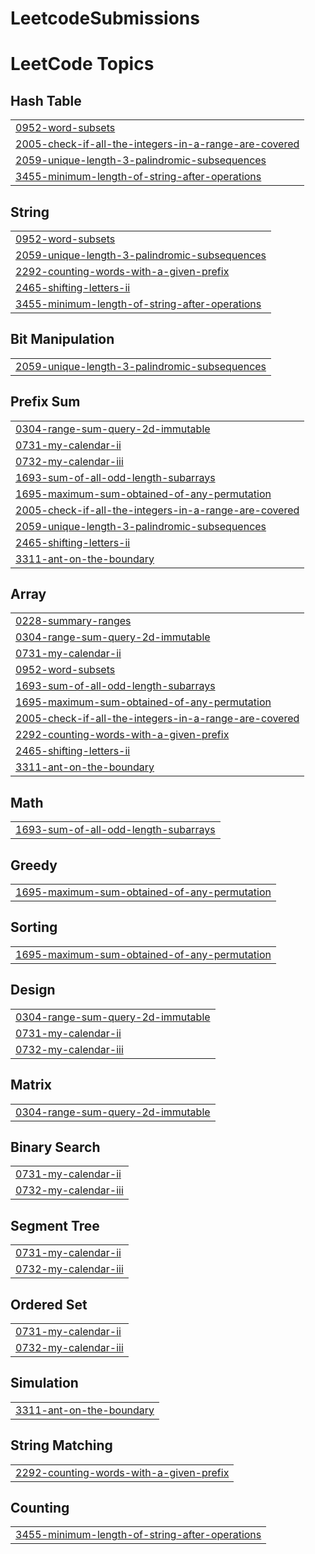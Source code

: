 # LeetcodeSubmissions
<!---LeetCode Topics Start-->
# LeetCode Topics
## Hash Table
|  |
| ------- |
| [0952-word-subsets](https://github.com/danielnieuwerf/LeetcodeSubmissions/tree/master/0952-word-subsets) |
| [2005-check-if-all-the-integers-in-a-range-are-covered](https://github.com/danielnieuwerf/LeetcodeSubmissions/tree/master/2005-check-if-all-the-integers-in-a-range-are-covered) |
| [2059-unique-length-3-palindromic-subsequences](https://github.com/danielnieuwerf/LeetcodeSubmissions/tree/master/2059-unique-length-3-palindromic-subsequences) |
| [3455-minimum-length-of-string-after-operations](https://github.com/danielnieuwerf/LeetcodeSubmissions/tree/master/3455-minimum-length-of-string-after-operations) |
## String
|  |
| ------- |
| [0952-word-subsets](https://github.com/danielnieuwerf/LeetcodeSubmissions/tree/master/0952-word-subsets) |
| [2059-unique-length-3-palindromic-subsequences](https://github.com/danielnieuwerf/LeetcodeSubmissions/tree/master/2059-unique-length-3-palindromic-subsequences) |
| [2292-counting-words-with-a-given-prefix](https://github.com/danielnieuwerf/LeetcodeSubmissions/tree/master/2292-counting-words-with-a-given-prefix) |
| [2465-shifting-letters-ii](https://github.com/danielnieuwerf/LeetcodeSubmissions/tree/master/2465-shifting-letters-ii) |
| [3455-minimum-length-of-string-after-operations](https://github.com/danielnieuwerf/LeetcodeSubmissions/tree/master/3455-minimum-length-of-string-after-operations) |
## Bit Manipulation
|  |
| ------- |
| [2059-unique-length-3-palindromic-subsequences](https://github.com/danielnieuwerf/LeetcodeSubmissions/tree/master/2059-unique-length-3-palindromic-subsequences) |
## Prefix Sum
|  |
| ------- |
| [0304-range-sum-query-2d-immutable](https://github.com/danielnieuwerf/LeetcodeSubmissions/tree/master/0304-range-sum-query-2d-immutable) |
| [0731-my-calendar-ii](https://github.com/danielnieuwerf/LeetcodeSubmissions/tree/master/0731-my-calendar-ii) |
| [0732-my-calendar-iii](https://github.com/danielnieuwerf/LeetcodeSubmissions/tree/master/0732-my-calendar-iii) |
| [1693-sum-of-all-odd-length-subarrays](https://github.com/danielnieuwerf/LeetcodeSubmissions/tree/master/1693-sum-of-all-odd-length-subarrays) |
| [1695-maximum-sum-obtained-of-any-permutation](https://github.com/danielnieuwerf/LeetcodeSubmissions/tree/master/1695-maximum-sum-obtained-of-any-permutation) |
| [2005-check-if-all-the-integers-in-a-range-are-covered](https://github.com/danielnieuwerf/LeetcodeSubmissions/tree/master/2005-check-if-all-the-integers-in-a-range-are-covered) |
| [2059-unique-length-3-palindromic-subsequences](https://github.com/danielnieuwerf/LeetcodeSubmissions/tree/master/2059-unique-length-3-palindromic-subsequences) |
| [2465-shifting-letters-ii](https://github.com/danielnieuwerf/LeetcodeSubmissions/tree/master/2465-shifting-letters-ii) |
| [3311-ant-on-the-boundary](https://github.com/danielnieuwerf/LeetcodeSubmissions/tree/master/3311-ant-on-the-boundary) |
## Array
|  |
| ------- |
| [0228-summary-ranges](https://github.com/danielnieuwerf/LeetcodeSubmissions/tree/master/0228-summary-ranges) |
| [0304-range-sum-query-2d-immutable](https://github.com/danielnieuwerf/LeetcodeSubmissions/tree/master/0304-range-sum-query-2d-immutable) |
| [0731-my-calendar-ii](https://github.com/danielnieuwerf/LeetcodeSubmissions/tree/master/0731-my-calendar-ii) |
| [0952-word-subsets](https://github.com/danielnieuwerf/LeetcodeSubmissions/tree/master/0952-word-subsets) |
| [1693-sum-of-all-odd-length-subarrays](https://github.com/danielnieuwerf/LeetcodeSubmissions/tree/master/1693-sum-of-all-odd-length-subarrays) |
| [1695-maximum-sum-obtained-of-any-permutation](https://github.com/danielnieuwerf/LeetcodeSubmissions/tree/master/1695-maximum-sum-obtained-of-any-permutation) |
| [2005-check-if-all-the-integers-in-a-range-are-covered](https://github.com/danielnieuwerf/LeetcodeSubmissions/tree/master/2005-check-if-all-the-integers-in-a-range-are-covered) |
| [2292-counting-words-with-a-given-prefix](https://github.com/danielnieuwerf/LeetcodeSubmissions/tree/master/2292-counting-words-with-a-given-prefix) |
| [2465-shifting-letters-ii](https://github.com/danielnieuwerf/LeetcodeSubmissions/tree/master/2465-shifting-letters-ii) |
| [3311-ant-on-the-boundary](https://github.com/danielnieuwerf/LeetcodeSubmissions/tree/master/3311-ant-on-the-boundary) |
## Math
|  |
| ------- |
| [1693-sum-of-all-odd-length-subarrays](https://github.com/danielnieuwerf/LeetcodeSubmissions/tree/master/1693-sum-of-all-odd-length-subarrays) |
## Greedy
|  |
| ------- |
| [1695-maximum-sum-obtained-of-any-permutation](https://github.com/danielnieuwerf/LeetcodeSubmissions/tree/master/1695-maximum-sum-obtained-of-any-permutation) |
## Sorting
|  |
| ------- |
| [1695-maximum-sum-obtained-of-any-permutation](https://github.com/danielnieuwerf/LeetcodeSubmissions/tree/master/1695-maximum-sum-obtained-of-any-permutation) |
## Design
|  |
| ------- |
| [0304-range-sum-query-2d-immutable](https://github.com/danielnieuwerf/LeetcodeSubmissions/tree/master/0304-range-sum-query-2d-immutable) |
| [0731-my-calendar-ii](https://github.com/danielnieuwerf/LeetcodeSubmissions/tree/master/0731-my-calendar-ii) |
| [0732-my-calendar-iii](https://github.com/danielnieuwerf/LeetcodeSubmissions/tree/master/0732-my-calendar-iii) |
## Matrix
|  |
| ------- |
| [0304-range-sum-query-2d-immutable](https://github.com/danielnieuwerf/LeetcodeSubmissions/tree/master/0304-range-sum-query-2d-immutable) |
## Binary Search
|  |
| ------- |
| [0731-my-calendar-ii](https://github.com/danielnieuwerf/LeetcodeSubmissions/tree/master/0731-my-calendar-ii) |
| [0732-my-calendar-iii](https://github.com/danielnieuwerf/LeetcodeSubmissions/tree/master/0732-my-calendar-iii) |
## Segment Tree
|  |
| ------- |
| [0731-my-calendar-ii](https://github.com/danielnieuwerf/LeetcodeSubmissions/tree/master/0731-my-calendar-ii) |
| [0732-my-calendar-iii](https://github.com/danielnieuwerf/LeetcodeSubmissions/tree/master/0732-my-calendar-iii) |
## Ordered Set
|  |
| ------- |
| [0731-my-calendar-ii](https://github.com/danielnieuwerf/LeetcodeSubmissions/tree/master/0731-my-calendar-ii) |
| [0732-my-calendar-iii](https://github.com/danielnieuwerf/LeetcodeSubmissions/tree/master/0732-my-calendar-iii) |
## Simulation
|  |
| ------- |
| [3311-ant-on-the-boundary](https://github.com/danielnieuwerf/LeetcodeSubmissions/tree/master/3311-ant-on-the-boundary) |
## String Matching
|  |
| ------- |
| [2292-counting-words-with-a-given-prefix](https://github.com/danielnieuwerf/LeetcodeSubmissions/tree/master/2292-counting-words-with-a-given-prefix) |
## Counting
|  |
| ------- |
| [3455-minimum-length-of-string-after-operations](https://github.com/danielnieuwerf/LeetcodeSubmissions/tree/master/3455-minimum-length-of-string-after-operations) |
<!---LeetCode Topics End-->